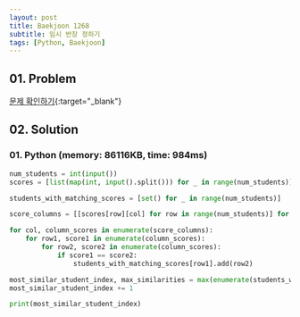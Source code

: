 ```yaml
---
layout: post
title: Baekjoon 1268
subtitle: 임시 반장 정하기
tags: [Python, Baekjoon]
---
```


## 01. Problem

[문제 확인하기](https://www.acmicpc.net/problem/1268){:target="_blank"}

## 02. Solution

### 01. Python (memory: 86116KB, time: 984ms)

```Python
num_students = int(input())
scores = [list(map(int, input().split())) for _ in range(num_students)]

students_with_matching_scores = [set() for _ in range(num_students)]

score_columns = [[scores[row][col] for row in range(num_students)] for col in range(5)]

for col, column_scores in enumerate(score_columns):
    for row1, score1 in enumerate(column_scores):
        for row2, score2 in enumerate(column_scores):
            if score1 == score2:
                students_with_matching_scores[row1].add(row2)

most_similar_student_index, max_similarities = max(enumerate(students_with_matching_scores), key=lambda x: len(x[1]))
most_similar_student_index += 1

print(most_similar_student_index)
```
